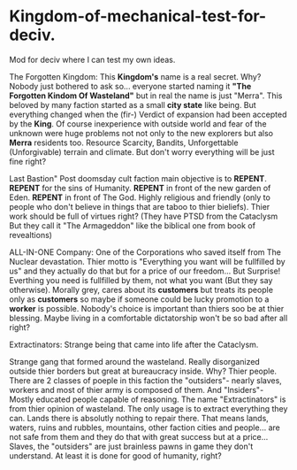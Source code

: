 # Kingdom-of-mechanical-test-for-deciv.
Mod for deciv where I can test my own ideas.
 
The Forgotten Kingdom:
This **Kingdom's** name is a real secret. Why? Nobody just bothered to ask so... everyone started naming it **"The Forgotten Kindom Of Wasteland"** but in real the name is just "Merra".
This beloved by many faction started as a small **city state** like being. But everything changed when the (fir-) Verdict of expansion had been accepted by the **King**.
Of course inexperience with outside world and fear of the unknown were huge problems not not only to the new explorers but also **Merra** residents too. 
Resource Scarcity, Bandits, Unforgettable (Unforgivable) terrain and climate. But don't worry everything will be just fine right?

Last Bastion"
Post doomsday cult faction main objective is to **REPENT**. **REPENT** for the sins of Humanity. **REPENT** in front of the new garden of Eden.
**REPENT** in front of The God.
Highly religious and friendly (only to people who don't believe in things that are taboo to thier bieliefs).
Thier work should be full of virtues right?
(They have PTSD from the Cataclysm But they call it "The Armageddon" like the biblical one from book of revealtions)

ALL-IN-ONE Company:
One of the Corporations who saved itself from The Nuclear devastation. Thier motto is "Everything you want will be fullfilled by us" and they actually do that but for a price of our freedom... But Surprise! Everthing you need is fullfilled by them, not what you want (But they say otherwise). Morally grey, cares about its **customers** but treats its people only as **customers** so maybe if someone could be lucky promotion to a **worker** is possible. Nobody's choice is important than thiers soo be at thier blessing. Maybe living in a comfortable dictatorship won't be so bad after all right?

Extractinators:
Strange being that came into life after the Cataclysm.

Strange gang that formed around the wasteland. Really disorganized outside thier borders but great at bureaucracy inside. Why? Thier people.
There are 2 classes of poeple in this faction the "outsiders"- nearly slaves, workers and most of thier army is composed of them.
And "Insiders"- Mostly educated people capable of reasoning. 
The name "Extractinators" is from thier opinion of wasteland. The only usage is to extract everything they can. Lands there is absolutly nothing to repair there. That means lands, waters, ruins and rubbles, mountains, other faction cities and people... are not safe from them and they do that with great success but at a price... Slaves, the "outsiders" are just brainless pawns in game they don't understand. At least it is done for good of humanity, right?
